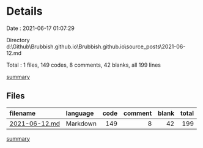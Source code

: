 # Details

Date : 2021-06-17 01:07:29

Directory d:\Github\Brubbish.github.io\Brubbish.github.io\source\_posts\2021-06-12.md

Total : 1 files,  149 codes, 8 comments, 42 blanks, all 199 lines

[summary](results.md)

## Files
| filename | language | code | comment | blank | total |
| :--- | :--- | ---: | ---: | ---: | ---: |
| [2021-06-12.md](/2021-06-12.md) | Markdown | 149 | 8 | 42 | 199 |

[summary](results.md)